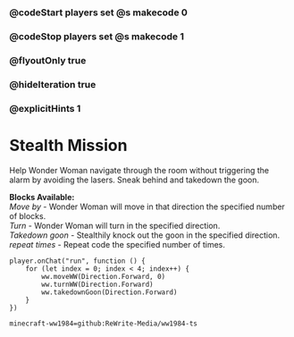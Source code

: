### @codeStart players set @s makecode 0
### @codeStop players set @s makecode 1

### @flyoutOnly true
### @hideIteration true
### @explicitHints 1

# Stealth Mission
Help Wonder Woman navigate through the room without triggering the alarm by avoiding the lasers. Sneak behind and takedown the goon.

**Blocks Available:**  
*Move <direction> by <number>* - Wonder Woman will move in that direction the specified number of blocks.  
*Turn <direction>* - Wonder Woman will turn in the specified direction.  
*Takedown goon <direction>* - Stealthily knock out the goon in the specified direction.  
*repeat <number> times* - Repeat code the specified number of times.  

```ghost
player.onChat("run", function () {
    for (let index = 0; index < 4; index++) {
        ww.moveWW(Direction.Forward, 0)
        ww.turnWW(Direction.Forward)
        ww.takedownGoon(Direction.Forward)
    }
})
```
```package
minecraft-ww1984=github:ReWrite-Media/ww1984-ts
```
